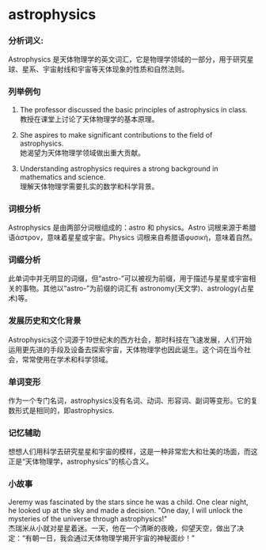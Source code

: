 # astrophysics

### 分析词义:

  

Astrophysics 是天体物理学的英文词汇，它是物理学领域的一部分，用于研究星球、星系、宇宙射线和宇宙等天体现象的性质和自然法则。

  

### 列举例句

  

1.  The professor discussed the basic principles of astrophysics in class.  
    教授在课堂上讨论了天体物理学的基本原理。
    
      
    
2.  She aspires to make significant contributions to the field of astrophysics.  
    她渴望为天体物理学领域做出重大贡献。
    
      
    
3.  Understanding astrophysics requires a strong background in mathematics and science.  
    理解天体物理学需要扎实的数学和科学背景。
    
      
    

  

### 词根分析

  

Astrophysics 是由两部分词根组成的：astro 和 physics。Astro 词根来源于希腊语άστρον，意味着星星或宇宙。Physics 词根来自希腊语φυσική，意味着自然。

  

### 词缀分析

  

此单词中并无明显的词缀，但“astro-”可以被视为前缀，用于描述与星星或宇宙相关的事物。其他以“astro-”为前缀的词汇有 astronomy(天文学)、astrology(占星术)等。

  

### 发展历史和文化背景

  

Astrophysics这个词源于19世纪末的西方社会，那时科技在飞速发展，人们开始运用更先进的手段及设备去探索宇宙，天体物理学也因此诞生。这个词在当今社会，常常使用在学术和科学领域。

  

### 单词变形

  

作为一个专门名词，astrophysics没有名词、动词、形容词、副词等变形。它的复数形式是相同的，即astrophysics.

  

### 记忆辅助

  

想想人们用科学去研究星星和宇宙的模样，这是一种非常宏大和壮美的场面，而这正是“天体物理学，astrophysics”的核心含义。

  

### 小故事

  

Jeremy was fascinated by the stars since he was a child. One clear night, he looked up at the sky and made a decision. "One day, I will unlock the mysteries of the universe through astrophysics!"  
杰瑞米从小就对星星着迷。一天，他在一个清晰的夜晚，仰望天空，做出了决定：“有朝一日，我会通过天体物理学揭开宇宙的神秘面纱！”
